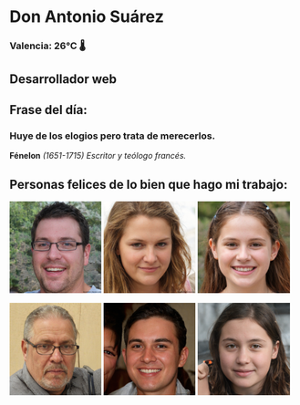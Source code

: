 # Don Antonio Suárez
### Valencia:  26°C 🌡️
## Desarrollador web
## Frase del día:
<!-- START QUOTE -->
### Huye de los elogios pero trata de merecerlos.
**Fénelon** *(1651-1715) Escritor y teólogo francés.*
<!-- END QUOTE -->






## Personas felices de lo bien que hago mi trabajo:

<p float="left">
  <img src="src/image_0.png" width="32%" />
  <img src="src/image_1.png" width="32%" /> 
  <img src="src/image_2.png" width="32%" />
</p>
<p float="left">
  <img src="src/image_3.png" width="32%" />
  <img src="src/image_4.png" width="32%" /> 
  <img src="src/image_5.png" width="32%" />
</p>